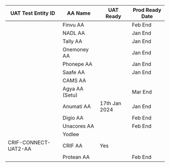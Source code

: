 | UAT Test Entity ID    | AA Name          | UAT Ready | Prod Ready Date |
|------------------|------------------|-----------|------------------|
|   | Finvu AA         |        | Feb End          |
|                  | NADL AA          |        | Jan End          |
|                  | Tally AA         |           | Jan End          |
|                  | Onemoney AA      |           | Jan End          |
|                  | Phonepe AA       |           | Jan End          |
|                  | Saafe AA         |           | Jan End          |
|                  | CAMS AA          |           |                  |
|                  | Agya AA (Setu)   |           |  Mar End                |
|                  | Anumati AA       |    17th Jan 2024    | Jan End          |
|                  | Digio AA         |           | Feb End          |
|                  | Unacores AA      |           | Feb End          |
|                  | Yodlee           |           |                  |
|             CRIF-CONNECT-UAT2-AA     | CRIF AA          |      Yes     |                  |
|                  | Protean AA       |           | Feb End          |
